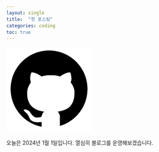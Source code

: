 ```yaml
---
layout: single
title:  "첫 포스팅"
categories: coding
toc: true
---
```

![github](../images/2024-01-01-first/github.png)

오늘은 2024년 1월 1일입니다.
열심히 블로그를 운영해보겠습니다.
